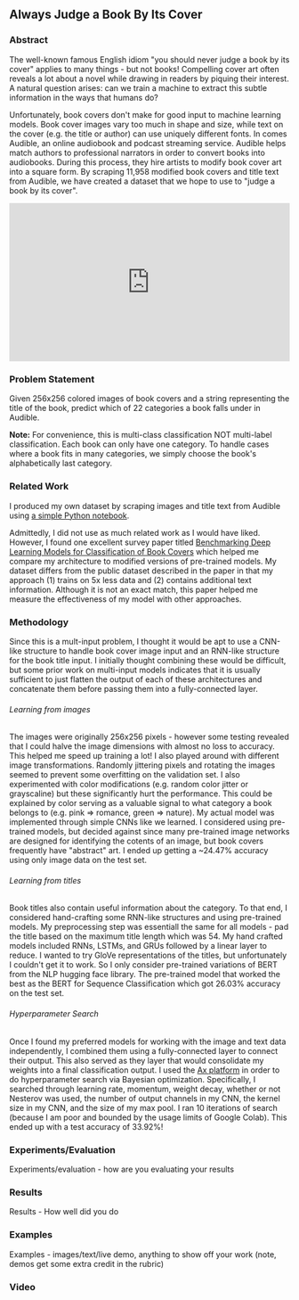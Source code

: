 ## Always Judge a Book By Its Cover

### Abstract
The well-known famous English idiom "you should never judge a book by its cover" applies to many things - but not books! Compelling cover art often reveals a lot about a novel while drawing in readers by piquing their interest. A natural question arises: can we train a machine to extract this subtle information in the ways that humans do?

Unfortunately, book covers don't make for good input to machine learning models. Book cover images vary too much in shape and size, while text on the cover (e.g. the title or author) can use uniquely different fonts. In comes Audible, an online audiobook and podcast streaming service. Audible helps match authors to professional narrators in order to convert books into audiobooks. During this process, they hire artists to modify book cover art into a square form. By scraping 11,958 modified book covers and title text from Audible, we have created a dataset that we hope to use to "judge a book by its cover".

<div style="position: relative; padding-bottom: 56.25%; height: 0;"><iframe src="https://www.loom.com/embed/aee68385b401431494e32500c27c40e3" frameborder="0" webkitallowfullscreen mozallowfullscreen allowfullscreen style="position: absolute; top: 0; left: 0; width: 100%; height: 100%;"></iframe></div>

### Problem Statement
Given 256x256 colored images of book covers and a string representing the title of the book, predict which of 22 categories a book falls under in Audible.

**Note:** For convenience, this is multi-class classification NOT multi-label classification. Each book can only have one category. To handle cases where a book fits in many categories, we simply choose the book's alphabetically last category.

### Related Work
I produced my own dataset by scraping images and title text from Audible using [a simple Python notebook](https://colab.research.google.com/drive/1CjkhO3SELTK_KpOblS4pAcoaqMuzP1gC?usp=sharing).

Admittedly, I did not use as much related work as I would have liked. However, I found one excellent survey paper titled [Benchmarking Deep Learning Models for Classification of Book Covers](https://link.springer.com/article/10.1007/s42979-020-00132-z) which helped me compare my architecture to modified versions of pre-trained models. My dataset differs from the public dataset described in the paper in that my approach (1) trains on 5x less data and (2) contains additional text information. Although it is not an exact match, this paper helped me measure the effectiveness of my model with other approaches.

### Methodology
Since this is a mult-input problem, I thought it would be apt to use a CNN-like structure to handle book cover image input and an RNN-like structure for the book title input. I initially thought combining these would be difficult, but some prior work on multi-input models indicates that it is usually sufficient to just flatten the output of each of these architectures and concatenate them before passing them into a fully-connected layer.

###### Learning from images
The images were originally 256x256 pixels - however some testing revealed that I could halve the image dimensions with almost no loss to accuracy. This helped me speed up training a lot! I also played around with different image transformations. Randomly jittering pixels and rotating the images seemed to prevent some overfitting on the validation set. I also experimented with color modifications (e.g. random color jitter or grayscaline) but these significantly hurt the performance. This could be explained by color serving as a valuable signal to what category a book belongs to (e.g. pink => romance, green => nature). My actual model was implemented through simple CNNs like we learned. I considered using pre-trained models, but decided against since many pre-trained image networks are designed for identifying the cotents of an image, but book covers frequently have "abstract" art. I ended up getting a ~24.47% accuracy using only image data on the test set.

###### Learning from titles
Book titles also contain useful information about the category. To that end, I considered hand-crafting some RNN-like structures and using pre-trained models. My preprocessing step was essentiall the same for all models - pad the title based on the maximum title length which was 54. My hand crafted models included RNNs, LSTMs, and GRUs followed by a linear layer to reduce. I wanted to try GloVe representations of the titles, but unfortunately I couldn't get it to work. So I only consider pre-trained variations of BERT from the NLP hugging face library. The pre-trained model that worked the best as the BERT for Sequence Classification which got 26.03% accuracy on the test set.

###### Hyperparameter Search
Once I found my preferred models for working with the image and text data independently, I combined them using a fully-connected layer to connect their output. This also served as they layer that would consolidate my weights into a final classification output. I used the [Ax platform](https:\\ax.dev) in order to do hyperparameter search via Bayesian optimization. Specifically, I searched through learning rate, momentum, weight decay, whether or not Nesterov was used, the number of output channels in my CNN, the kernel size in my CNN, and the size of my max pool. I ran 10 iterations of search (because I am poor and bounded by the usage limits of Google Colab). This ended up with a test accuracy of 33.92%!

### Experiments/Evaluation
Experiments/evaluation - how are you evaluating your results


### Results
Results - How well did you do


### Examples
Examples - images/text/live demo, anything to show off your work (note, demos get some extra credit in the rubric)

### Video

